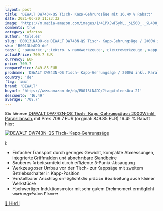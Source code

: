 ```yaml
---
layout: post
title: 'DEWALT DW743N-QS Tisch- Kapp-Gehrungsäge mit 16.49 % Rabatt'
date: 2021-06-20 11:23:32
image: 'https://m.media-amazon.com/images/I/41PXJwTSyhL._SL500_._SL400_.jpg'
comments: true
category: ofertas
author: 'tole.es'
slug: 'B0013LNADO-de DEWALT DW743N-QS Tisch- Kapp-Gehrungsäge / 2000W inkl....'
sku: 'B0013LNADO-de'
tags: [ 'Baumarkt','Elektro- & Handwerkzeuge','Elektrowerkzeuge','Kapp- & Gehrungssägen','Sägen','dewalt', ]
actualPrice: 709.7 EUR
currency: EUR
price: 709.7
comparePrice: 849.85 EUR
prodname: 'DEWALT DW743N-QS Tisch- Kapp-Gehrungsäge / 2000W inkl. Paralellansch.'
country: 'de'
flag: '🇩🇪'
brand: 'DEWALT'
buyurl: 'https://www.amazon.de/dp/B0013LNADO/?tag=tolees0ca-21'
descuento: '16.49'
average: '709.7'
---
```


Sie können [DEWALT DW743N-QS Tisch- Kapp-Gehrungsäge / 2000W inkl. Paralellansch.](https://www.amazon.de/dp/B0013LNADO/?tag=tolees0ca-21) mit Preis 709.7 EUR (original: 849.85 EUR) 16.49 % Rabatt hier:

[![DEWALT DW743N-QS Tisch- Kapp-Gehrungsäge](https://m.media-amazon.com/images/I/41PXJwTSyhL._SL500_._SL400_.jpg)](https://www.amazon.de/dp/B0013LNADO/?tag=tolees0ca-21)

ℹ️:

- Einfacher Transport durch geringes Gewicht, kompakte Abmessungen, integrierte Griffmulden und abnehmbare Standbeine
- Sauberes Arbeitsumfeld durch effiziente 3-Punkt-Absaugung
- Werkzeugloser Umbau von der Tisch- zur Kappsäge mit zweitem Betriebsschalter in Kapp-Position
- Verstellbarer Anschlag ermöglicht die präzise Bearbeitung auch kleiner Werkstücke
- Hochwertiger Induktionsmotor mit sehr gutem Drehmoment ermöglicht wartungsfreien Einsatz

[🛒 Hier!!](https://www.amazon.de/dp/B0013LNADO/?tag=tolees0ca-21)
